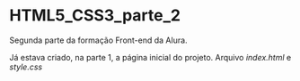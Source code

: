 # HTML5_CSS3_parte_2
Segunda parte da formação Front-end da Alura.

Já estava criado, na parte 1, a página inicial do projeto. Arquivo *index.html* e *style.css*